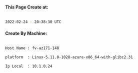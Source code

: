 
   
#### This Page Create at:

```bash

2022-02-24 - 20:38:30 UTC

```

#### Create By Machine:

```bash

Host Name : fv-az171-148

platform  : Linux-5.11.0-1028-azure-x86_64-with-glibc2.31

Ip Local  : 10.1.0.24

```

